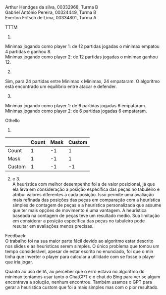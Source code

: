 Arthur Hendges da silva, 00332968, Turma B  
Gabriel Antônio Pereira, 00324449, Turma B  
Everton Fritsch de Lima, 00334801, Turma A  

TTTM  

1. 
Minimax jogando como player 1: de 12 partidas jogadas o minimax empatou 4 partidas e ganhou 8.  
Minimax jogando como player 2: de 12 partidas jogadas o minimax ganhou 12.  

2.
Sim, para 24 partidas entre Minimax x Minimax, 24 empataram. O algoritmo está encontrado um equilíbrio entre atacar e defender.  

3.
Minimax jogando como player 1:  de 6 partidas jogadas 6 empataram.  
Minimax jogando como player 2:  de 6 partidas jogadas 6 empataram.  

Othello  

1. 
|        | Count | Mask | Custom |
| ------ | ----- | ---- | ------ |
| Count  |   1   |  -1  |   1    |
| Mask   |   1   |  -1  |   1    |
| Custom |   1   |  -1  |   -1   |

2. e 3.   
A heurística com melhor desempenho foi a de valor posicional, já que ela leva em consideração a posição específica das peças no tabuleiro e atribui valores diferentes a cada posição. Isso permite uma avaliação mais refinada das posições das peças em comparação com a heurística simples de contagem de peças e a heurística personalizada que assume que ter mais opções de movimento é uma vantagem. A heurística baseada na contagem de peças teve um resultado medio. Sua limitação em considerar a posição específica das peças no tabuleiro pode resultar em avaliações menos precisas.  


Feedback:  
O trabalho foi na sua maior parte fácil devido ao algoritmo estar descrito nos slides e as heurísticas serem simples. O único problema que tomou um tempo considerável, apesar de estar escrito no enunciado, foi que o min tinha que inverter o player para calcular a utilidade com se fosse o player que iria jogar.  

Quanto ao uso de IA, ao perceber que o erro estava no algoritmo do minimax tentamos usar tanto o ChatGPT e o chat do Bing para ver se algum encontrava a solução, nenhum encontrou. Também usamos o GPT para gerar a heuristica custom que foi a mais simples mas com o pior resultado.  
